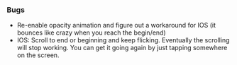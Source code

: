 
### Bugs
- Re-enable opacity animation and figure out a workaround for IOS (it bounces like crazy when you reach the begin/end)
- IOS: Scroll to end or beginning and keep flicking. Eventually the scrolling will stop working. You can get it going again by just tapping somewhere on the screen.